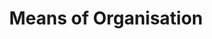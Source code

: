 ---
title: Means of Organisation
type: Discussion
location: The New Centre
subtext: as part of Common Knowledge
dateFormat: # "year", otherwise will be displayed MM.YYYY
dateEnd: 
dateStart: 2022-08-02
url: https://youtu.be/x15IL4f-lAc
---